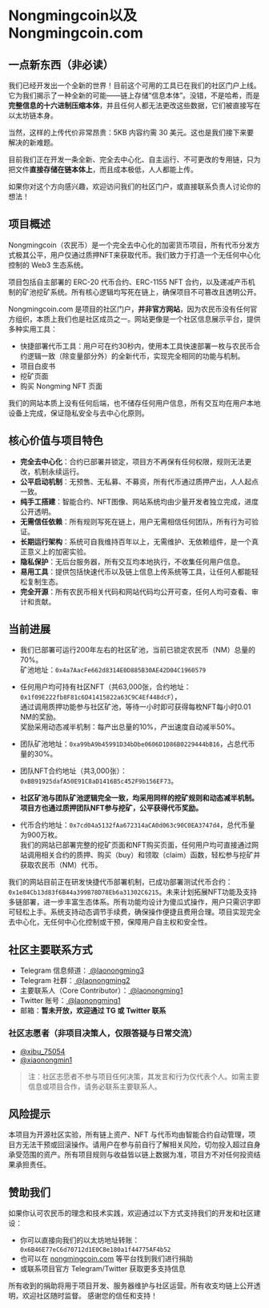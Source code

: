 # Nongmingcoin以及Nongmingcoin.com
## 一点新东西（非必读）

我们已经开发出一个全新的世界！目前这个可用的工具已在我们的社区门户上线。它为我们揭示了一种全新的可能——链上存储“信息本体”。没错，不是哈希，而是**完整信息的十六进制压缩本体**，并且任何人都无法更改这些数据，它们被直接写在以太坊链本身。

当然，这样的上传代价非常昂贵：5KB 内容约需 30 美元。这也是我们接下来要解决的新难题。

目前我们正在开发一条全新、完全去中心化、自主运行、不可更改的专用链，只为把文件**直接存储在链本体上**，而且成本极低，人人都能上传。

如果你对这个方向感兴趣，欢迎访问我们的社区门户，或直接联系负责人讨论你的想法！ 

## 项目概述

Nongmingcoin（农民币）是一个完全去中心化的加密货币项目，所有代币分发方式极其公平，用户仅通过质押NFT来获取代币。我们致力于打造一个无任何中心化控制的 Web3 生态系统。  

项目包括自主部署的 ERC-20 代币合约、ERC-1155 NFT 合约，以及递减产币机制的矿池挖矿系统。所有核心逻辑均写死在链上，确保项目不可篡改且透明公开。  

Nongmingcoin.com 是项目的社区门户，**并非官方网站**，因为农民币没有任何官方组织，本质上我们也是社区成员之一。网站更像是一个社区信息展示平台，提供多种实用工具：  
- 快捷部署代币工具：用户可在约30秒内，使用本工具快速部署一枚与农民币合约逻辑一致（除变量部分外）的全新代币，实现完全相同的功能与机制。
- 项目白皮书  
- 挖矿页面  
- 购买 Nongming NFT 页面  

我们的网站本质上没有任何后端，也不储存任何用户信息，所有交互均在用户本地设备上完成，保证隐私安全与去中心化原则。

## 核心价值与项目特色

- **完全去中心化**：合约已部署并锁定，项目方不再保有任何权限，规则无法更改，机制永续运行。  
- **公平启动机制**：无预售、无私募、不募资，所有代币通过质押产出，人人起点一致。  
- **纯手工搭建**：智能合约、NFT图像、网站系统均由少量开发者独立完成，进度公开透明。  
- **无需信任依赖**：所有规则写死在链上，用户无需相信任何团队，所有行为可验证。  
- **长期运行架构**：系统可自我维持百年以上，无需维护、无依赖组件，是一个真正意义上的加密实验。  
- **隐私保护**：无后台服务器，所有交互均本地执行，不收集任何用户信息。  
- **易用工具**：提供包括快速代币以及链上信息上传系统等工具，让任何人都能轻松复制生态。  
- **完全开源**：所有农民币相关代码和网站代码均公开可查，任何人均可查看、审计和贡献。  

## 当前进展

- 我们已部署可运行200年左右的社区矿池，当前已锁定农民币（NM）总量的70%。  
  矿池地址：`0x4a7AacFe662d8314E0D885B30AE42D04C1960579`  

- 任何用户均可持有社区NFT（共63,000张，合约地址：`0x1f09E222fb8F81c6D41415822a63C9C4Ef448dcF`），  
  通过调用质押功能参与社区矿池，等待一小时即可获得每枚NFT每小时0.01 NM的奖励。  
  奖励采用动态减半机制：每产出总量的10%，产出速度自动减半50%。  

- 团队矿池地址：`0xa99bA9b45991D34bDbe0606D1D86B0229444bB16`，占总代币量的30%。  
- 团队NFT合约地址（共3,000张）：`0xBB91925dafA50E91C8aD1416B5c452F9b156EF73`。  

- **社区矿池与团队矿池逻辑完全一致，均采用同样的挖矿规则和动态减半机制。项目方也通过质押团队NFT参与挖矿，公平获得代币奖励。**  

- 代币合约地址：`0x7cd04a5132fAa672314aCA0d063c90C0EA3747d4`，总代币量为900万枚。  
我们的网站已部署完整的挖矿页面和NFT购买页面，任何用户均可直接通过网站调用相关合约的质押、购买（buy）和领取（claim）函数，轻松参与挖矿并获取农民币（NM）代币。

我们的网站目前正在研发快捷代币部署机制，已成功部署测试代币合约：`0x1e84Cb13d83f6B44a399B78D78Eb6a31302C6215`。未来计划拓展NFT功能及支持多链部署，进一步丰富生态体系。所有功能均设计为傻瓜式操作，用户只需识字即可轻松上手。系统支持动态调节手续费，确保操作便捷且费用合理。项目实现完全去中心化，无任何中心化控制或干预，保障用户自主权和安全性。

## 社区主要联系方式

- Telegram 信息频道：[ @laonongming3 ](https://t.me/laonongming3)
- Telegram 社群：[ @laonongming2 ](https://t.me/laonongming2)
- 主要联系人（Core Contributor）：[ @laonongming1 ](https://t.me/laonongming1) 
- Twitter 账号：[ @laonongming1 ](https://twitter.com/laonongming1)
- 邮箱：**暂未开放，欢迎通过 TG 或 Twitter 联系**

### 社区志愿者（非项目决策人，仅限答疑与日常交流）

- [ @xibu_75054 ](https://twitter.com/xibu_75054)
- [ @xiaonongmin1 ](https://t.me/xiaonongmin1)

> 注：社区志愿者不参与项目任何决策，其发言和行为仅代表个人。如需主要信息或项目合作，请务必联系主要联系人。

## 风险提示

本项目为开源社区实验，所有链上资产、NFT 与代币均由智能合约自动管理，项目方无法干预或回滚操作。请用户在参与前自行了解相关风险，切勿投入超过自身承受范围的资产。所有项目规则与收益皆以链上数据为准，项目方不对任何投资结果承担责任。

## 赞助我们

如果你认可农民币的理念和技术实践，欢迎通过以下方式支持我们的开发和社区建设：

- 你可以直接向我们的以太坊地址转账：`0x6B46E77eC6d70712d1E0C8e180a1f44775AF4b52`
- 也可以在 [nongmingcoin.com](https://nongmingcoin.com) 等平台找到我们进行捐助
- 或联系项目官方 Telegram/Twitter 获取更多支持信息

所有收到的捐助将用于项目开发、服务器维护与社区运营。所有收支均链上公开透明，欢迎社区随时监督。
感谢您的信任和支持！
